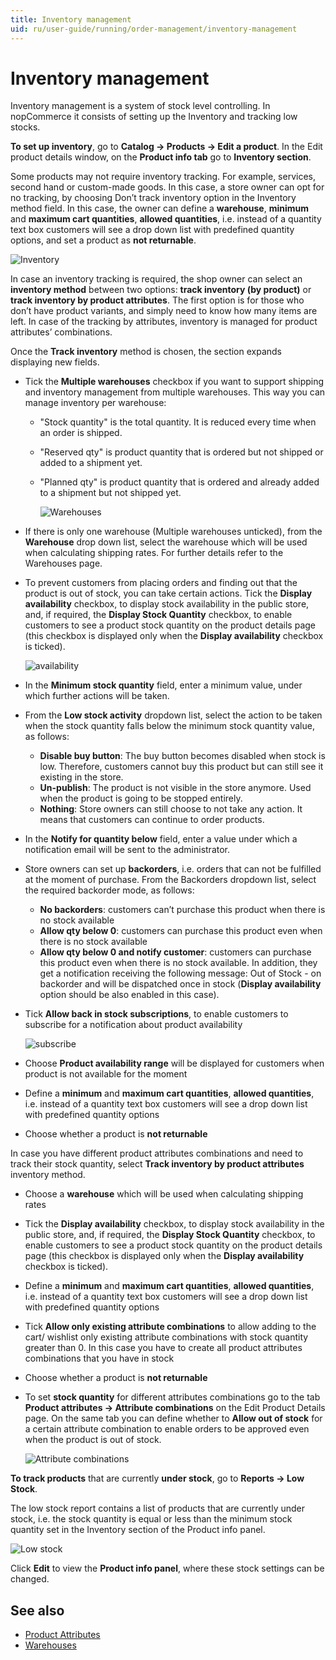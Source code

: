```yaml
---
title: Inventory management
uid: ru/user-guide/running/order-management/inventory-management
---
```


# Inventory management

Inventory management is a system of stock level controlling. In nopCommerce it consists of setting up the Inventory and tracking low stocks.

**To set up inventory**, go to **Catalog → Products → Edit a product**. In the Edit product details window, on the **Product info tab** go to **Inventory section**.

Some products may not require inventory tracking. For example, services, second hand or custom-made goods. In this case, a store owner can opt for no tracking, by choosing Don’t track inventory option in the Inventory method field. In this case, the owner can define a **warehouse**, **minimum** and **maximum cart quantities**, **allowed quantities**, i.e. instead of a quantity text box customers will see a drop down list with predefined quantity options, and set a product as **not returnable**.

![Inventory](_static/inventory-management/inventory.png)

In case an inventory tracking is required, the shop owner can select an **inventory method** between two options: **track inventory (by product)** or **track inventory by product attributes**. The first option is for those who don’t have product variants, and simply need to know how many items are left. In case of the tracking by attributes, inventory is managed for product attributes’ combinations.

Once the **Track inventory** method is chosen, the section expands displaying new fields.

* Tick the **Multiple warehouses** checkbox if you want to support shipping and inventory management from multiple warehouses. This way you can manage inventory per warehouse:
  
  * "Stock quantity" is the total quantity. It is reduced every time when an order is shipped.
  * "Reserved qty" is product quantity that is ordered but not shipped or added to a shipment yet.
  * "Planned qty" is product quantity that is ordered and already added to a shipment but not shipped yet.
  
    ![Warehouses](_static/inventory-management/warehouses.png)

* If there is only one warehouse (Multiple warehouses unticked), from the **Warehouse** drop down list, select the warehouse which will be used when calculating shipping rates. For further details refer to the Warehouses page.

* To prevent customers from placing orders and finding out that the product is out of stock, you can take certain actions. Tick the **Display availability** checkbox, to display stock availability in the public store, and, if required, the **Display Stock Quantity** checkbox, to enable customers to see a product stock quantity on the product details page (this checkbox is displayed only when the **Display availability** checkbox is ticked).
  
    ![availability](_static/inventory-management/stock-quantity.png)

* In the **Minimum stock quantity** field, enter a minimum value, under which further actions will be taken.

* From the **Low stock activity** dropdown list, select the action to be taken when the stock quantity falls below the minimum stock quantity value, as follows: 
  * **Disable buy button**: The buy button becomes disabled when stock is low. Therefore, customers cannot buy this product but can still see it existing in the store.
  * **Un-publish**: The product is not visible in the store anymore. Used when the product is going to be stopped entirely.
  * **Nothing**: Store owners can still choose to not take any action. It means that customers can continue to order products.
* In the **Notify for quantity below** field, enter a value under which a notification email will be sent to the administrator.
* Store owners can set up **backorders**, i.e. orders that can not be fulfilled at the moment of purchase. From the Backorders dropdown list, select the required backorder mode, as follows: 
  * **No backorders**: customers can’t purchase this product when there is no stock available
  * **Allow qty below 0**: customers can purchase this product even when there is no stock available
  * **Allow qty below 0 and notify customer**: customers can purchase this product even when there is no stock available. In addition, they get a notification receiving the following message: Out of Stock - on backorder and will be dispatched once in stock (**Display availability** option should be also enabled in this case).
* Tick **Allow back in stock subscriptions**, to enable customers to subscribe for a notification about product availability
  
    ![subscribe](_static/inventory-management/stock-subscription.png)

* Choose **Product availability range** will be displayed for customers when product is not available for the moment

* Define a **minimum** and **maximum cart quantities**, **allowed quantities**, i.e. instead of a quantity text box customers will see a drop down list with predefined quantity options
* Choose whether a product is **not returnable**

In case you have different product attributes combinations and need to track their stock quantity, select **Track inventory by product attributes** inventory method.

* Choose a **warehouse** which will be used when calculating shipping rates
* Tick the **Display availability** checkbox, to display stock availability in the public store, and, if required, the **Display Stock Quantity** checkbox, to enable customers to see a product stock quantity on the product details page (this checkbox is displayed only when the **Display availability** checkbox is ticked).
* Define a **minimum** and **maximum cart quantities**, **allowed quantities**, i.e. instead of a quantity text box customers will see a drop down list with predefined quantity options
* Tick **Allow only existing attribute combinations** to allow adding to the cart/ wishlist only existing attribute combinations with stock quantity greater than 0. In this case you have to create all product attributes combinations that you have in stock
* Choose whether a product is **not returnable**
* To set **stock quantity** for different attributes combinations go to the tab **Product attributes → Attribute combinations** on the Edit Product Details page. On the same tab you can define whether to **Allow out of stock** for a certain attribute combination to enable orders to be approved even when the product is out of stock.
  
    ![Attribute combinations](_static/inventory-management/atribute-combinations.png)

**To track products** that are currently **under stock**, go to **Reports → Low Stock**.

The low stock report contains a list of products that are currently under stock, i.e. the stock quantity is equal or less than the minimum stock quantity set in the Inventory section of the Product info panel.

![Low stock](_static/inventory-management/low-stock.png)

Click **Edit** to view the **Product info panel**, where these stock settings can be changed.

## See also

* [Product Attributes](xref:ru/user-guide/running/product-management/attributes/product-attributes)
* [Warehouses](xref:ru/user-guide/configuring/setting-up/shipping/warehouses)
